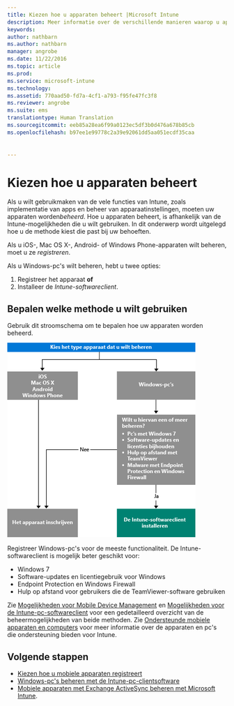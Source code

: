 ```yaml
---
title: Kiezen hoe u apparaten beheert |Microsoft Intune
description: Meer informatie over de verschillende manieren waarop u apparaten kunt registreren en beheren.
keywords: 
author: nathbarn
ms.author: nathbarn
manager: angrobe
ms.date: 11/22/2016
ms.topic: article
ms.prod: 
ms.service: microsoft-intune
ms.technology: 
ms.assetid: 770aad50-fd7a-4cf1-a793-f95fe47fc3f8
ms.reviewer: angrobe
ms.suite: ems
translationtype: Human Translation
ms.sourcegitcommit: eeb85a28ea6f99a0123ec5df3b0d476a678b85cb
ms.openlocfilehash: b97ee1e99778c2a39e92061dd5aa051ecdf35caa


---
```


# <a name="choose-how-to-manage-devices"></a>Kiezen hoe u apparaten beheert

Als u wilt gebruikmaken van de vele functies van Intune, zoals implementatie van apps en beheer van apparaatinstellingen, moeten uw apparaten worden*beheerd*. Hoe u apparaten beheert, is afhankelijk van de Intune-mogelijkheden die u wilt gebruiken. In dit onderwerp wordt uitgelegd hoe u de methode kiest die past bij uw behoeften.

Als u iOS-, Mac OS X-, Android- of Windows Phone-apparaten wilt beheren, moet u ze *registreren*.

Als u Windows-pc's wilt beheren, hebt u twee opties:

1. Registreer het apparaat **of**
2. Installeer de *Intune-softwareclient*.

## <a name="decide-which-method-to-use"></a>Bepalen welke methode u wilt gebruiken
Gebruik dit stroomschema om te bepalen hoe uw apparaten worden beheerd.

![Stroomschema om te bepalen hoe apparaten worden beheerd.](./media/choose-manage-method.png)

Registreer Windows-pc's voor de meeste functionaliteit. De Intune-softwareclient is mogelijk beter geschikt voor:

- Windows 7
- Software-updates en licentiegebruik voor Windows
- Endpoint Protection en Windows Firewall
- Hulp op afstand voor gebruikers die de TeamViewer-software gebruiken

Zie [Mogelijkheden voor Mobile Device Management](mobile-device-management-capabilities-in-microsoft-intune.md) en [Mogelijkheden voor de Intune-pc-softwareclient](windows-pc-management-capabilities-in-microsoft-intune.md) voor een gedetailleerd overzicht van de beheermogelijkheden van beide methoden.
Zie [Ondersteunde mobiele apparaten en computers](/intune/get-started/supported-mobile-devices-and-computers) voor meer informatie over de apparaten en pc's die ondersteuning bieden voor Intune.

## <a name="next-steps"></a>Volgende stappen

- [Kiezen hoe u mobiele apparaten registreert](/intune/get-started/choose-how-to-enroll-devices1)
- [Windows-pc's beheren met de Intune-pc-clientsoftware](/intune/deploy-use/manage-windows-pcs-with-microsoft-intune)
- [Mobiele apparaten met Exchange ActiveSync beheren met Microsoft Intune](/intune/deploy-use/mobile-device-management-with-exchange-activesync-and-microsoft-intune).



<!--HONumber=Dec16_HO2-->


